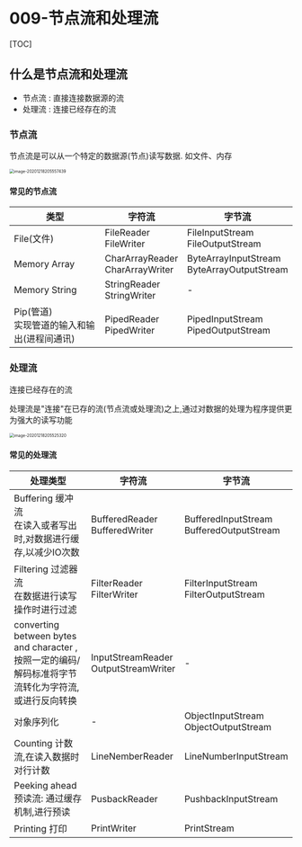 # 009-节点流和处理流

[TOC]

## 什么是节点流和处理流

- 节点流 : 直接连接数据源的流
- 处理流 : 连接已经存在的流

### 节点流

节点流是可以从一个特定的数据源(节点)读写数据. 如文件、内存

<img src="../../../assets/image-20201218205557439.png" alt="image-20201218205557439" style="zoom:50%;" />

#### 常见的节点流

| 类型                                            | 字符流                               | 字节流                                          |
| ----------------------------------------------- | ------------------------------------ | ----------------------------------------------- |
| File(文件)                                      | FileReader<br />FileWriter           | FileInputStream<br />FileOutputStream           |
| Memory Array                                    | CharArrayReader<br />CharArrayWriter | ByteArrayInputStream<br />ByteArrayOutputStream |
| Memory String                                   | StringReader<br />StringWriter       | -                                               |
| Pip(管道)<br />实现管道的输入和输出(进程间通讯) | PipedReader<br />PipedWriter         | PipedInputStream<br />PipedOutputStream         |

### 处理流

连接已经存在的流

处理流是"连接"在已存的流(节点流或处理流)之上,通过对数据的处理为程序提供更为强大的读写功能

<img src="../../../assets/image-20201218205525320.png" alt="image-20201218205525320" style="zoom: 50%;" />

#### 常见的处理流

| 处理类型                                                     | 字符流                                    | 字节流                                        |
| ------------------------------------------------------------ | ----------------------------------------- | --------------------------------------------- |
| Buffering 缓冲流<br />在读入或者写出时,对数据进行缓存,以减少IO次数 | BufferedReader<br />BufferedWriter        | BufferedInputStream<br />BufferedOutputStream |
| Filtering 过滤器流<br />在数据进行读写操作时进行过滤         | FilterReader<br />FilterWriter            | FilterInputStream<br />FilterOutputStream     |
| converting between bytes and character ,按照一定的编码/解码标准将字节流转化为字符流,或进行反向转换 | InputStreamReader<br />OutputStreamWriter | -                                             |
| 对象序列化                                                   | -                                         | ObjectInputStream<br />ObjectOutputStream     |
| Counting 计数流,在读入数据时对行计数                         | LineNemberReader                          | LineNumberInputStream                         |
| Peeking ahead 预读流: 通过缓存机制,进行预读                  | PusbackReader                             | PushbackInputStream                           |
| Printing 打印                                                | PrintWriter                               | PrintStream                                   |

### 